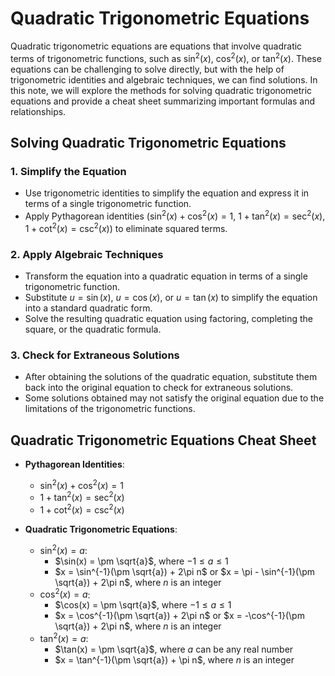 # Quadratic Trigonometric Equations

Quadratic trigonometric equations are equations that involve quadratic terms of trigonometric functions, such as $\sin^2(x)$, $\cos^2(x)$, or $\tan^2(x)$. These equations can be challenging to solve directly, but with the help of trigonometric identities and algebraic techniques, we can find solutions. In this note, we will explore the methods for solving quadratic trigonometric equations and provide a cheat sheet summarizing important formulas and relationships.

## Solving Quadratic Trigonometric Equations

### 1. Simplify the Equation
- Use trigonometric identities to simplify the equation and express it in terms of a single trigonometric function.
- Apply Pythagorean identities ($\sin^2(x) + \cos^2(x) = 1$, $1 + \tan^2(x) = \sec^2(x)$, $1 + \cot^2(x) = \csc^2(x)$) to eliminate squared terms.

### 2. Apply Algebraic Techniques
- Transform the equation into a quadratic equation in terms of a single trigonometric function.
- Substitute $u = \sin(x)$, $u = \cos(x)$, or $u = \tan(x)$ to simplify the equation into a standard quadratic form.
- Solve the resulting quadratic equation using factoring, completing the square, or the quadratic formula.

### 3. Check for Extraneous Solutions
- After obtaining the solutions of the quadratic equation, substitute them back into the original equation to check for extraneous solutions.
- Some solutions obtained may not satisfy the original equation due to the limitations of the trigonometric functions.

## Quadratic Trigonometric Equations Cheat Sheet

- **Pythagorean Identities**:
  - $\sin^2(x) + \cos^2(x) = 1$
  - $1 + \tan^2(x) = \sec^2(x)$
  - $1 + \cot^2(x) = \csc^2(x)$

- **Quadratic Trigonometric Equations**:
  - $\sin^2(x) = a$:
    - $\sin(x) = \pm \sqrt{a}$, where $-1 \leq a \leq 1$
    - $x = \sin^{-1}(\pm \sqrt{a}) + 2\pi n$ or $x = \pi - \sin^{-1}(\pm \sqrt{a}) + 2\pi n$, where $n$ is an integer
  - $\cos^2(x) = a$:
    - $\cos(x) = \pm \sqrt{a}$, where $-1 \leq a \leq 1$
    - $x = \cos^{-1}(\pm \sqrt{a}) + 2\pi n$ or $x = -\cos^{-1}(\pm \sqrt{a}) + 2\pi n$, where $n$ is an integer
  - $\tan^2(x) = a$:
    - $\tan(x) = \pm \sqrt{a}$, where $a$ can be any real number
    - $x = \tan^{-1}(\pm \sqrt{a}) + \pi n$, where $n$ is an integer

